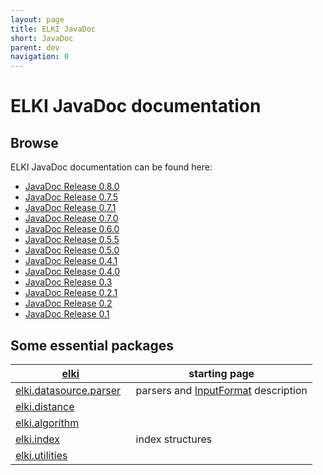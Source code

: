 ```yaml
---
layout: page
title: ELKI JavaDoc
short: JavaDoc
parent: dev
navigation: 0
---
```



ELKI JavaDoc documentation
==========================

Browse
------

ELKI JavaDoc documentation can be found here:

-   [JavaDoc Release 0.8.0](/releases/release0.8.0/doc/index.html)
-   [JavaDoc Release 0.7.5](/releases/release0.7.5/doc/index.html)
-   [JavaDoc Release 0.7.1](/releases/release0.7.1/doc/index.html)
-   [JavaDoc Release 0.7.0](/releases/release0.7.0/doc/index.html)
-   [JavaDoc Release 0.6.0](http://elki.dbs.ifi.lmu.de/releases/release0.6.0/doc/index.html)
-   [JavaDoc Release 0.5.5](http://elki.dbs.ifi.lmu.de/releases/release0.5.5/doc/index.html)
-   [JavaDoc Release 0.5.0](http://elki.dbs.ifi.lmu.de/releases/release0.5.0/doc/index.html)
-   [JavaDoc Release 0.4.1](http://elki.dbs.ifi.lmu.de/releases/release0.4.1/doc/index.html)
-   [JavaDoc Release 0.4.0](http://elki.dbs.ifi.lmu.de/releases/release0.4.0/doc/index.html)
-   [JavaDoc Release 0.3](http://elki.dbs.ifi.lmu.de/releases/release0.3/doc/index.html)
-   [JavaDoc Release 0.2.1](http://elki.dbs.ifi.lmu.de/releases/release0.2.1/doc/index.html)
-   [JavaDoc Release 0.2](http://elki.dbs.ifi.lmu.de/releases/release0.2/doc/index.html)
-   [JavaDoc Release 0.1](http://elki.dbs.ifi.lmu.de/releases/release0.1/doc/index.html)

Some essential packages
-----------------------

| [elki](/releases/current/javadoc/elki/package-summary.html)                                     | starting page                                        |
|-----------------------------------------------------------------------------------------------------------|------------------------------------------------------|
| [elki.datasource.parser](/releases/current/javadoc/elki/datasource/parser/package-summary.html) &nbsp; | parsers and [InputFormat](/howto/inputformat) description |
| [elki.distance](/releases/current/javadoc/elki/distance/package-summary.html)                   |                                                      |
| [elki.algorithm](/releases/current/javadoc/elki/algorithm/package-summary.html)                 |                                                      |
| [elki.index](/releases/current/javadoc/elki/index/package-summary.html)                         | index structures                                     |
| [elki.utilities](/releases/current/javadoc/elki/utilities/package-summary.html)                 |                                                      |


